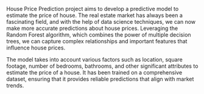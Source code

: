 House Price Prediction project aims to develop a predictive model to estimate the price of house. 
The real estate market has always been a fascinating field, and with the help of data science techniques, we can now make more accurate predictions about house prices.
Leveraging the Random Forest algorithm, which combines the power of multiple decision trees, we can capture complex relationships and important features that influence house prices.

The model takes into account various factors such as location, square footage, number of bedrooms, bathrooms, and other significant attributes to estimate the price of a house. 
It has been trained on a comprehensive dataset, ensuring that it provides reliable predictions that align with market trends.

